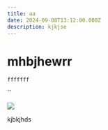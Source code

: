 ```yaml
---
title: aa
date: 2024-09-08T13:12:00.000Z
description: kjkjse
---
```

# mhbjhewrr

`fffffff`

``

![](/img/img_20221220_003052324.jpg)

kjbkjhds
